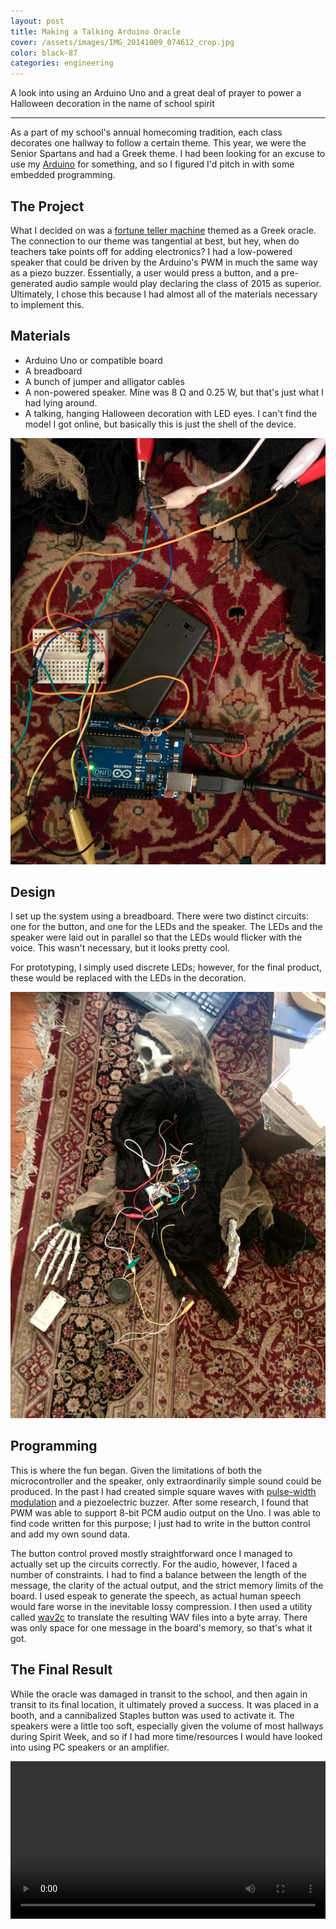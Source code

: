 ```yaml
---
layout: post
title: Making a Talking Arduino Oracle
cover: /assets/images/IMG_20141009_074612_crop.jpg
color: black-87
categories: engineering
---
```


A look into using an Arduino Uno and a great deal of prayer to power a Halloween decoration in the name of school spirit

---

As a part of my school's annual homecoming tradition, each class decorates one hallway to follow a certain theme. This year, we were the Senior Spartans and had a Greek theme. I had been looking for an excuse to use my [Arduino](http://www.arduino.cc/) for something, and so I figured I'd pitch in with some embedded programming.

## The Project
What I decided on was a [fortune teller machine](http://en.wikipedia.org/wiki/Fortune_teller_machine) themed as a Greek oracle. The connection to our theme was tangential at best, but hey, when do teachers take points off for adding electronics? I had a low-powered speaker that could be driven by the Arduino's PWM in much the same way as a piezo buzzer. Essentially, a user would press a button, and a pre-generated audio sample would play declaring the class of 2015 as superior. Ultimately, I chose this because I had almost all of the materials necessary to implement this.

## Materials
* Arduino Uno or compatible board
* A breadboard
* A bunch of jumper and alligator cables
* A non-powered speaker. Mine was 8 &#8486; and 0.25 W, but that's just what I had lying around.
* A talking, hanging Halloween decoration with LED eyes. I can't find the model I got online, but basically this is just the shell of the device.

![My pro-tier wire management](/assets/images/IMG_20141004_011721.jpg)

## Design
I set up the system using a breadboard. There were two distinct circuits: one for the button, and one for the LEDs and the speaker. The LEDs and the speaker were laid out in parallel so that the LEDs would flicker with the voice. This wasn't necessary, but it looks pretty cool.

For prototyping, I simply used discrete LEDs; however, for the final product, these would be replaced with the LEDs in the decoration.

![The pratially-finished oracle](/assets/images/IMG_20141003_232914.jpg)

## Programming
This is where the fun began. Given the limitations of both the microcontroller and the speaker, only extraordinarily simple sound could be produced. In the past I had created simple square waves with [pulse-width modulation](https://en.wikipedia.org/wiki/Pulse-width_modulation) and a piezoelectric buzzer. After some research, I found that PWM was able to support 8-bit PCM audio output on the Uno. I was able to find code written for this purpose; I just had to write in the button control and add my own sound data.

The button control proved mostly straightforward once I managed to actually set up the circuits correctly. For the audio, however, I faced a number of constraints. I had to find a balance between the length of the message, the clarity of the actual output, and the strict memory limits of the board. I used espeak to generate the speech, as actual human speech would fare worse in the inevitable lossy compression. I then used a utility called [wav2c](https://github.com/olleolleolle/wav2c) to translate the resulting WAV files into a byte array. There was only space for one message in the board's memory, so that's what it got.


<style type="text/css">
.file-data {
    max-height: 500px;
}
</style>
<script src="https://gist.github.com/colatkinson/9299e8a34fdfc958d103.js"></script>

## The Final Result
While the oracle was damaged in transit to the school, and then again in transit to its final location, it ultimately proved a success. It was placed in a booth, and a cannibalized Staples button was used to activate it. The speakers were a little too soft, especially given the volume of most hallways during Spirit Week, and so if I had more time/resources I would have looked into using PC speakers or an amplifier.

<video src="/assets/videos/VID_20141004_155108.mp4" style="width: 100%" controls />

![The final oracle](/assets/images/IMG_20141009_074612.jpg)
